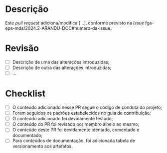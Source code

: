 <!---[TIPO] Título descritivo com o conteúdo adicionado ou modificado (fga-eps-mds/2024.2-ARANDU-DOC#numero-da-issue)-->
# Descrição
<!---Descreve as alterações introduzidas pelo PR, referenciando a issue relacionada ao mesmo-->
Este *pull request* adiciona/modifica [...], conforme previsto na *issue* fga-eps-mds/2024.2-ARANDU-DOC#numero-da-issue.

# Revisão
<!---Descreve, uma a uma, as modificações introduzidas do PR, de modo que estas sejam verificadas pelo revisor e, após isso, assinaladas como revisadas na checklist-->
- [ ] Descrição de uma das alterações introduzidas;
- [ ] Descrição de outra das alterações introduzidas;
- [ ] ...

# Checklist
<!---Verificações gerais a serem avaliadas pelo revisor quanto ao conteúdo do PR antes de sua aceitação-->
- [ ] O conteúdo adicionado nesse PR segue o código de conduta do projeto;
- [ ] Foram seguidos os padrões estabelecidos no guia de contribuição;
- [ ] O conteúdo adicionado foi devidamente testado;
- [ ] O conteúdo do PR foi revisado por membro alheio ao mesmo;
- [ ] O conteúdo deste PR foi devidamente identado, comentado e documentado;
- [ ] Para conteúdos de documentação, foi adicionada tabela de versionamento aos artefatos.
